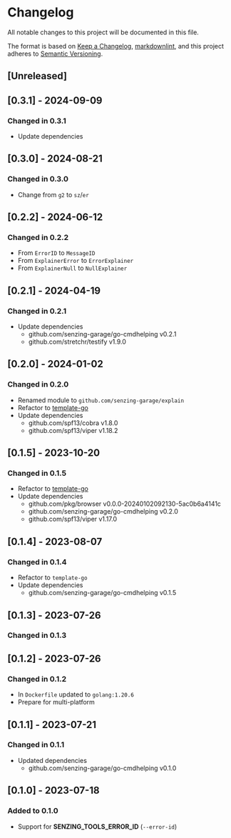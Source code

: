 # Changelog

All notable changes to this project will be documented in this file.

The format is based on [Keep a Changelog], [markdownlint],
and this project adheres to [Semantic Versioning].

## [Unreleased]

## [0.3.1] - 2024-09-09

### Changed in 0.3.1

- Update dependencies

## [0.3.0] - 2024-08-21

### Changed in 0.3.0

- Change from `g2` to `sz`/`er`

## [0.2.2] - 2024-06-12

### Changed in 0.2.2

- From `ErrorID` to `MessageID`
- From `ExplainerError` to `ErrorExplainer`
- From `ExplainerNull` to `NullExplainer`

## [0.2.1] - 2024-04-19

### Changed in 0.2.1

- Update dependencies
  - github.com/senzing-garage/go-cmdhelping v0.2.1
  - github.com/stretchr/testify v1.9.0

## [0.2.0] - 2024-01-02

### Changed in 0.2.0

- Renamed module to `github.com/senzing-garage/explain`
- Refactor to [template-go](https://github.com/senzing-garage/template-go)
- Update dependencies
  - github.com/spf13/cobra v1.8.0
  - github.com/spf13/viper v1.18.2

## [0.1.5] - 2023-10-20

### Changed in 0.1.5

- Refactor to [template-go](https://github.com/senzing-garage/template-go)
- Update dependencies
  - github.com/pkg/browser v0.0.0-20240102092130-5ac0b6a4141c
  - github.com/senzing-garage/go-cmdhelping v0.2.0
  - github.com/spf13/viper v1.17.0

## [0.1.4] - 2023-08-07

### Changed in 0.1.4

- Refactor to `template-go`
- Update dependencies
  - github.com/senzing-garage/go-cmdhelping v0.1.5

## [0.1.3] - 2023-07-26

### Changed in 0.1.3

## [0.1.2] - 2023-07-26

### Changed in 0.1.2

- In `Dockerfile` updated to `golang:1.20.6`
- Prepare for multi-platform

## [0.1.1] - 2023-07-21

### Changed in 0.1.1

- Updated dependencies
  - github.com/senzing-garage/go-cmdhelping v0.1.0

## [0.1.0] - 2023-07-18

### Added to 0.1.0

- Support for **SENZING_TOOLS_ERROR_ID** (`--error-id`)

[Keep a Changelog]: https://keepachangelog.com/en/1.0.0/
[markdownlint]: https://dlaa.me/markdownlint/
[Semantic Versioning]: https://semver.org/spec/v2.0.0.html
